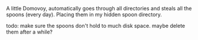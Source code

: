 A little Domovoy, automatically goes through all directories and steals all the spoons (every day). Placing them in my hidden spoon directory.

todo: make sure the spoons don't hold to much disk space. maybe delete them after a while?

